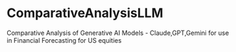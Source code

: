 # ComparativeAnalysisLLM
 Comparative Analysis of Generative AI Models - Claude,GPT,Gemini for use in Financial Forecasting for US equities
